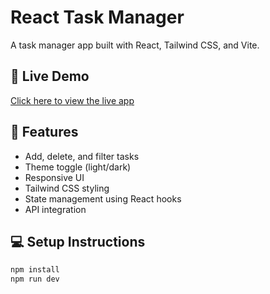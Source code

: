# React Task Manager

A task manager app built with React, Tailwind CSS, and Vite.

## 🔗 Live Demo

[Click here to view the live app](https://your-vercel-url.vercel.app)

## 🧪 Features

- Add, delete, and filter tasks
- Theme toggle (light/dark)
- Responsive UI
- Tailwind CSS styling
- State management using React hooks
- API integration

## 💻 Setup Instructions

```bash
npm install
npm run dev
